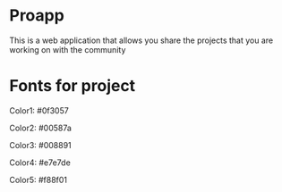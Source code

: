 # Proapp
This is a web application that allows you share the projects that you are working on with the community



# Fonts for project

Color1:	#0f3057

Color2:	#00587a

Color3:	#008891

Color4:	#e7e7de

Color5: 	#f88f01



